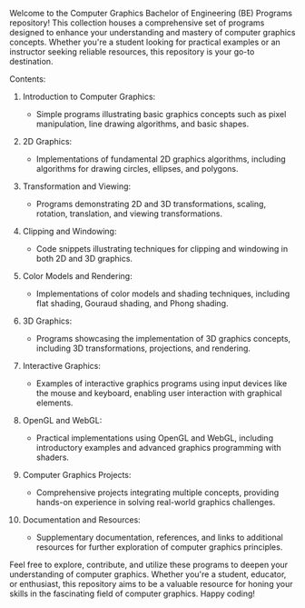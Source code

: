 Welcome to the Computer Graphics Bachelor of Engineering (BE) Programs repository! This collection houses a comprehensive set of programs designed to enhance your understanding and mastery of computer graphics concepts. Whether you're a student looking for practical examples or an instructor seeking reliable resources, this repository is your go-to destination.

Contents:
1. Introduction to Computer Graphics:
   - Simple programs illustrating basic graphics concepts such as pixel manipulation, line drawing algorithms, and basic shapes.

2. 2D Graphics:
   - Implementations of fundamental 2D graphics algorithms, including algorithms for drawing circles, ellipses, and polygons.
   
3. Transformation and Viewing:
   - Programs demonstrating 2D and 3D transformations, scaling, rotation, translation, and viewing transformations.

4. Clipping and Windowing:
   - Code snippets illustrating techniques for clipping and windowing in both 2D and 3D graphics.

5. Color Models and Rendering:
   - Implementations of color models and shading techniques, including flat shading, Gouraud shading, and Phong shading.

6. 3D Graphics:
   - Programs showcasing the implementation of 3D graphics concepts, including 3D transformations, projections, and rendering.

7. Interactive Graphics:
   - Examples of interactive graphics programs using input devices like the mouse and keyboard, enabling user interaction with graphical elements.

8. OpenGL and WebGL:
   - Practical implementations using OpenGL and WebGL, including introductory examples and advanced graphics programming with shaders.

9. Computer Graphics Projects:
   - Comprehensive projects integrating multiple concepts, providing hands-on experience in solving real-world graphics challenges.

10. Documentation and Resources:
    - Supplementary documentation, references, and links to additional resources for further exploration of computer graphics principles.

Feel free to explore, contribute, and utilize these programs to deepen your understanding of computer graphics. Whether you're a student, educator, or enthusiast, this repository aims to be a valuable resource for honing your skills in the fascinating field of computer graphics. Happy coding!

